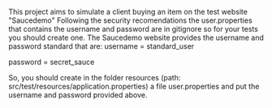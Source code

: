 This project aims to simulate a client buying an item on the test website "Saucedemo"
Following the security recomendations the user.properties that contains the username and password are in gitignore so for your tests you should create one.
The Saucedemo website provides the username and password standard that are:
username = standard_user

password = secret_sauce

So, you should create in the folder resources (path: src/test/resources/application.properties) a file user.properties and put the username and password provided above.
